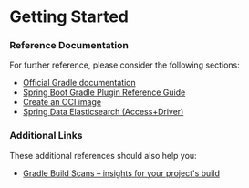 # Getting Started

### Reference Documentation

For further reference, please consider the following sections:

* [Official Gradle documentation](https://docs.gradle.org)
* [Spring Boot Gradle Plugin Reference Guide](https://docs.spring.io/spring-boot/docs/3.1.2/gradle-plugin/reference/html/)
* [Create an OCI image](https://docs.spring.io/spring-boot/docs/3.1.2/gradle-plugin/reference/html/#build-image)
* [Spring Data Elasticsearch (Access+Driver)](https://docs.spring.io/spring-boot/docs/3.1.2/reference/htmlsingle/index.html#data.nosql.elasticsearch)

### Additional Links

These additional references should also help you:

* [Gradle Build Scans – insights for your project's build](https://scans.gradle.com#gradle)

